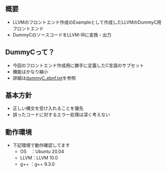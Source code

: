 ## 概要
* LLVMのフロントエンド作成のExampleとして作成したLLVMのDummyC用フロントエンド
* DummyCのソースコードをLLVM-IRに変換・出力


## DummyCって？
* 今回のフロントエンド作成用に勝手に定義したC言語のサブセット
* 機能はかなり縮小
* 詳細は[dummyC_ebnf.txt](dummyC_ebnf.txt)を参照


## 基本方針
* 正しい構文を受け入れることを優先
* 誤ったコードに対するエラー処理は深く考えない


## 動作環境
* 下記環境で動作確認してます
  * OS　：Ubuntu 20.04
  * LLVM：LLVM 10.0
  * g++ ：g++ 9.3.0
